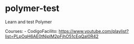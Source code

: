 # polymer-test
Learn and test Polymer

Courses:
    - CodigoFacilito: https://www.youtube.com/playlist?list=PLpOqH6AE0tNiplM2pFjhO51cEqQaI0R42
